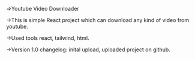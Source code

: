 =>Youtube Video Downloader

->This is simple React project which can download any kind of video from youtube.

->Used tools react, tailwind, html.

->Version 1.0 changelog: inital upload, uploaded project on github.